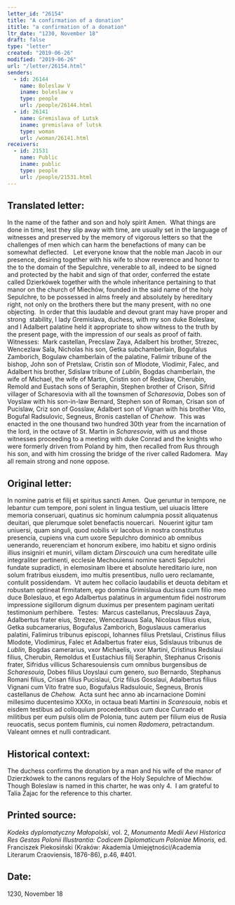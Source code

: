 ```yaml
---
letter_id: "26154"
title: "A confirmation of a donation"
ititle: "a confirmation of a donation"
ltr_date: "1230, November 18"
draft: false
type: "letter"
created: "2019-06-26"
modified: "2019-06-26"
url: "/letter/26154.html"
senders:
  - id: 26144
    name: Boleslaw V
    iname: boleslaw v
    type: people
    url: /people/26144.html
  - id: 26141
    name: Gremislava of Lutsk
    iname: gremislava of lutsk
    type: woman
    url: /woman/26141.html
receivers:
  - id: 21531
    name: Public
    iname: public
    type: people
    url: /people/21531.html
---
```

<h2> Translated letter:</h2><p>In the name of the father and son and holy spirit Amen.&nbsp; What things are done in time, lest they slip away with time, are usually set in the language of witnesses and preserved by the memory of vigorous letters so that the challenges of men which can harm the benefactions of many can be somewhat deflected.&nbsp; &nbsp;Let everyone know that the noble man Jacob in our presence, desiring together with his wife to show reverence and honor to the to the domain of the Sepulchre, venerable to all, indeed to be signed and protected by the habit and sign of that order, conferred the estate called Dzierkówek together with the whole inheritance pertaining to that manor on the church of Miechów, founded in the said name of the holy Sepulchre, to be possessed in alms freely and absolutely by hereditary right, not only on the brothers there but the many present, with no one objecting.&nbsp; In order that this laudable and devout grant may have proper and strong&nbsp; stability, I lady Gremislava, duchess, with my son duke Boleslaw, and I Adalbert palatine held it appropriate to show witness to the truth by the present page, with the impression of our seals as proof of faith.&nbsp; Witnesses:&nbsp; Mark castellan, Precslaw Zaya, Adalbert his brother, Strezec, Wencezlaw Sala, Nicholas his son, Getka subchamberlain, Bogufalus Zamborich, Bogulaw chamberlain of the palatine, Falimir tribune of the bishop, John son of Pretslaw, Cristin son of Mlodote, Vlodimir, Falec, and Adalbert his brother, Sdislaw tribune of <i>Lublin</i>, Bogdas chamberlain, the wife of Michael, the wife of Martin, Cristin son of Redslaw, Cherubin, Remold and Eustach sons of Seraphin, Stephen brother of Crison, Sifrid villager of Scharesovia with all the townsmen of <i>Scharesovia</i>, Dobes son of Voyslaw with his son-in-law Bernard, Stephen son of Roman, Crisan son of Pucislaw, Criz son of Gosslaw, Adalbert son of Vignan with his brother Vito, Bogufal Radsulovic, Segneus, Bronis castellan of <i>Chehow</i>.&nbsp; This was enacted in the one thousand two hundred 30th year from the incarnation of the lord, in the octave of St. Martin in <i>Scharesovia</i>, with us and those witnesses proceeding to a meeting with duke Conrad and the knights who were formerly driven from Poland by him, then recalled from Rus through his son, and with him crossing the bridge of the river called Radomera.&nbsp; May all remain strong and none oppose.</p><h2 class="mt-4"> Original letter:</h2><p>In nomine patris et filij et spiritus sancti Amen.&nbsp; Que geruntur in tempore, ne lebantur cum tempore, poni solent in lingua testium, uel uiuacis littere memoria conseruari, quatinus sic hominum calumpnia possit aliquatenus deuitari, que plerumque solet benefactis nouercari.&nbsp; Nouerint igitur tam uniuersi, quam singuli, quod nobilis vir Iacobus in nostra constitutus presencia, cupiens vna cum uxore Sepulchro dominico ab omnibus uenerando, reuerenciam et honorum exibere, imo habitu et signo ordinis illius insigniri et muniri, villam dictam <i>Dirscouich</i> una cum hereditate uille integraliter pertinenti, ecclesie Mechouiensi nomine sancti Sepulchri fundate supradicti, in elemosinam libere et absolute hereditario iure, non solum fratribus eiusdem, imo multis presentibus, nullo uero reclamante, contulit possidendam.&nbsp; Vt autem hec collacio laudabilis et deuota debitam et robustam optineat firmitatem, ego domina Grimislaua ducissa cum filio meo duce Boleslauo, et ego Adalbertus palatinus in argumentum fidei nostrorum impressione sigillorum dignum duximus per presentem paginam ueritati testimonium perhibere.&nbsp; Testes:&nbsp; Marcus castellanus, Precslauus Zaya, Adalbertus frater eius, Strezec, Wencezlauus Sala, Nicolaus filius eius, Getka subcamerarius, Bogufalus Zamborich, Boguslauus camerarius palatini, Falimirus tribunus episcopi, Iohannes filius Pretslaui, Cristinus filius Mlodote, Vlodimirus, Falec et Adalbertus frater eius, Sdislauus tribunus de <i>Lublin</i>, Bogdas camerarius, vxor Michaelis, vxor Martini, Cristinus Redslaui filius, Cherubin, Remoldus et Eustachius filij Seraphin, Stephanus Crisonis frater, Sifridus villicus Scharesouiensis cum omnibus burgensibus de <i>Scharesouia</i>, Dobes filius Uoyslaui cum genero, suo Bernardo, Stephanus Romani filius, Crisan filius Pucislaui, Criz filius Gosslaui, Adalbertus filius Vignani cum Vito fratre suo, Bogufalus Radsulouic, Segneus, Bronis castellanus de <i>Chehow.</i>&nbsp; Acta sunt hec anno ab incarnacione Domini millesimo ducentesimo XXXo, in octaua beati Martini in <i>Scaresouia</i>, nobis et eisdem testibus ad colloquium procedentibus cum duce Cunrado et militibus per eum pulsis olim de Polonia, tunc autem per filium eius de Rusia reuocatis, secus pontem fluminis, cui nomen <i>Radomera</i>, petractandum.&nbsp; Valeant omnes et nulli contradicant.</p><h2 class="mt-4"> Historical context:</h2><p>The duchess confirms the&nbsp;donation by a man and his wife of the manor of Dzierzkówek to the canons regulars of the Holy Sepulchre of Miechów.&nbsp; Though Boleslaw is named in this charter, he was only 4.&nbsp; I am grateful to Talia Zajac for the reference to this charter.</p><h2 class="mt-4"> Printed source:</h2><p><i>Kodeks dyplomatyczny Małopolski</i>, vol. 2,&nbsp;<i><span>Monumenta Medii Aevi Historica Res Gestas Polonii Illustrantia: Codicem Diplomaticum Poloniae Minoris,&nbsp;</span></i>ed. Franciszek Piekosiński (Kraków: Akademia Umiejętności/Academia Literarum Craoviensis, 1876-86), p.46, #401.&nbsp;</p><h2 class="mt-4"> Date:</h2>1230, November 18